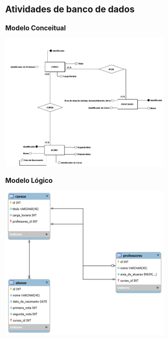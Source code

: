 # Atividades de banco de dados

## Modelo Conceitual

![Entidade, atributos e relacionamento](modelagem-conseitual/modelo-conceitual.png)

## Modelo Lógico

![Tables, colunas e relacionamento](modelagem-logica/modelo-logico.png)

